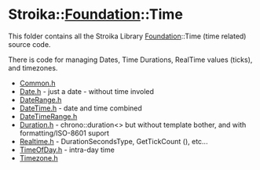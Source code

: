 # Stroika::[Foundation](../ReadMe.md)::Time

This folder contains all the Stroika Library [Foundation](../ReadMe.md)::Time (time related) source code.

There is code for managing Dates, Time Durations, RealTime values (ticks), and timezones.

- [Common.h](Common.h)
- [Date.h](Date.h) - just a date - without time involed
- [DateRange.h](DateRange.h)
- [DateTime.h](DateTime.h) - date and time combined
- [DateTimeRange.h](DateTimeRange.h)
- [Duration.h](Duration.h) - chrono::duration\<> but without template bother, and with formatting/ISO-8601 suport
- [Realtime.h](Realtime.h) - DurationSecondsType, GetTickCount (), etc...
- [TimeOfDay.h](TimeOfDay.h) - intra-day time
- [Timezone.h](Timezone.h)
